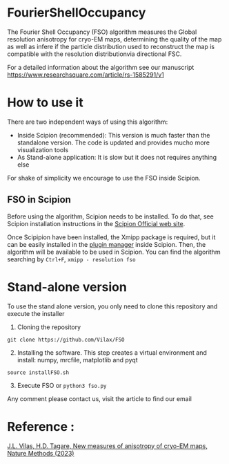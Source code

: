 # FourierShellOccupancy

The Fourier Shell Occupancy (FSO) algorithm measures the Global resolution anisotropy for cryo-EM maps, determining the quality of the map as well as infere if the particle distribution used to reconstruct the map is compatible with the resolution distributionvia directional FSC.

For a detailed information about the algorithm see our manuscript https://www.researchsquare.com/article/rs-1585291/v1

# How to use it

There are two independent ways of using this algorithm:

* Inside Scipion (recommended): This version is much faster than the standalone version. The code is updated and provides mucho more visualization tools
* As Stand-alone application: It is slow but it does not requires anything else

For shake of simplicity we encourage to use the FSO inside Scipion. 

## FSO in Scipion

Before using the algorithm, Scipion needs to be installed. To do that, see Scipion installation instructions in the [Scipion Official web site](http://scipion.i2pc.es/).

Once Scipipion have been installed, the Xmipp package is required, but it can be easily installed in the [plugin manager](https://scipion-em.github.io/docs/docs/user/plugin-manager.html#plugin-manager) inside Scipion.
Then, the algorithm will be available to be used in Scipion. You can find the algorithm searching by `Ctrl+F`, `xmipp - resolution fso`

# Stand-alone version

To use the stand alone version, you only need to clone this repository and execute the installer

1) Cloning the repository

```
git clone https://github.com/Vilax/FSO

```
2) Installing the software. This step creates a virtual environment and install: numpy, mrcfile, matplotlib and pyqt

```
source installFSO.sh
```

3) Execute FSO or ```python3 fso.py```

Any comment please contact us, visit the article to find our email

# Reference :

[J.L. Vilas, H.D. Tagare, New measures of anisotropy of cryo-EM maps, Nature Methods (2023)](https://doi.org/10.1038/s41592-023-01874-3)










